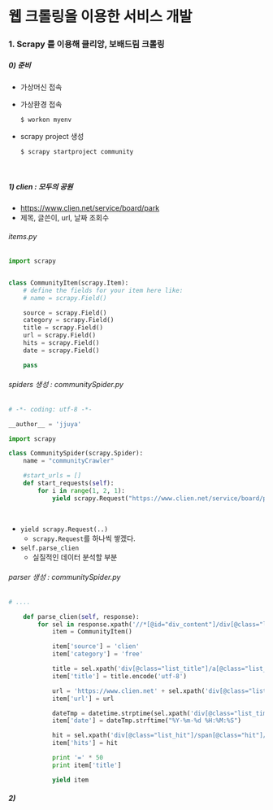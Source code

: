 # 웹 크롤링을 이용한 서비스 개발

### 1. Scrapy 를 이용해 클리앙, 보배드림 크롤링

##### 0) 준비

- 가상머신 접속


- 가상환경 접속

  ```bash
  $ workon myenv
  ```

- scrapy project 생성

  ```bash
  $ scrapy startproject community
  ```

  ​

##### 1) clien : 모두의 공원

- https://www.clien.net/service/board/park
- 제목, 글쓴이, url, 날짜 조회수



###### items.py

```python
import scrapy


class CommunityItem(scrapy.Item):
    # define the fields for your item here like:
    # name = scrapy.Field()

    source = scrapy.Field()
    category = scrapy.Field()
    title = scrapy.Field()
    url = scrapy.Field()
    hits = scrapy.Field()
    date = scrapy.Field()

    pass
```



###### spiders 생성 : communitySpider.py

```python
# -*- coding: utf-8 -*-

__author__ = 'jjuya'

import scrapy

class CommunitySpider(scrapy.Spider):
    name = "communityCrawler"

    #start_urls = []
    def start_requests(self):
        for i in range(1, 2, 1):
            yield scrapy.Request("https://www.clien.net/service/board/park?&od=T31&po=%d" % i, self.parse_clien)

    
```

- `yield scrapy.Request(..)`
  - `scrapy.Request`를 하나씩 쌓겠다.
- `self.parse_clien`
  - 실질적인 데이터 분석할 부분



###### parser 생성 : communitySpider.py 

```python
# ....

	def parse_clien(self, response):
        for sel in response.xpath('//*[@id="div_content"]/div[@class="list_item symph_row"]'):
            item = CommunityItem()

            item['source'] = 'clien'
            item['category'] = 'free'

            title = sel.xpath('div[@class="list_title"]/a[@class="list_subject"]/span/text()').extract()[0] # .extract_first()
            item['title'] = title.encode('utf-8')

            url = 'https://www.clien.net' + sel.xpath('div[@class="list_title"]/a/@href').extract()[0]
            item['url'] = url

            dateTmp = datetime.strptime(sel.xpath('div[@class="list_time"]/span[@class="time popover"]/span[@class="timestamp"]/text()').extract()[0], "%Y-%m-%d %H:%M:%S")
            item['date'] = dateTmp.strftime("%Y-%m-%d %H:%M:%S")

            hit = sel.xpath('div[@class="list_hit"]/span[@class="hit"]/text()').extract()[0]
            item['hits'] = hit

            print '=' * 50
            print item['title']

            yield item

```



##### 2) 